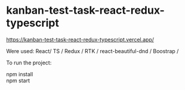 # kanban-test-task-react-redux-typescript

https://kanban-test-task-react-redux-typescript.vercel.app/

Were used:
React/ TS / Redux / RTK / react-beautiful-dnd / Boostrap / 

To run the project:

npm install 
<br>
npm start 
